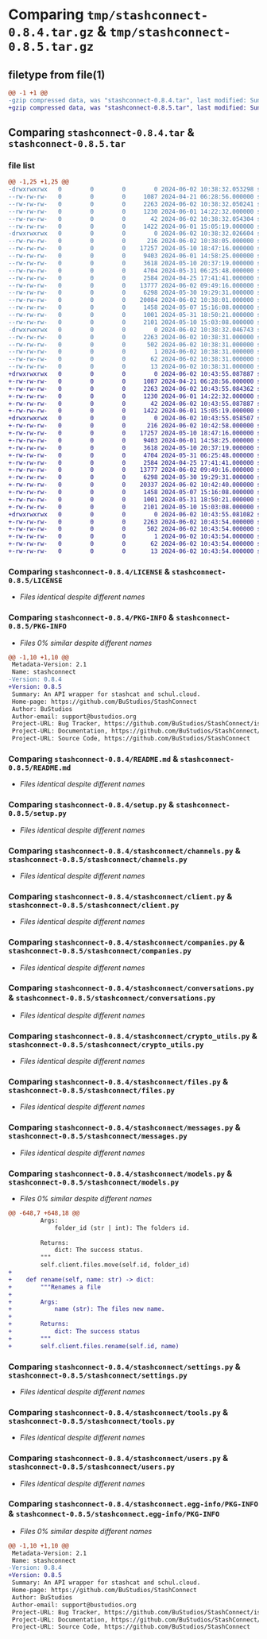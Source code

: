 # Comparing `tmp/stashconnect-0.8.4.tar.gz` & `tmp/stashconnect-0.8.5.tar.gz`

## filetype from file(1)

```diff
@@ -1 +1 @@
-gzip compressed data, was "stashconnect-0.8.4.tar", last modified: Sun Jun  2 10:38:32 2024, max compression
+gzip compressed data, was "stashconnect-0.8.5.tar", last modified: Sun Jun  2 10:43:55 2024, max compression
```

## Comparing `stashconnect-0.8.4.tar` & `stashconnect-0.8.5.tar`

### file list

```diff
@@ -1,25 +1,25 @@
-drwxrwxrwx   0        0        0        0 2024-06-02 10:38:32.053298 stashconnect-0.8.4/
--rw-rw-rw-   0        0        0     1087 2024-04-21 06:28:56.000000 stashconnect-0.8.4/LICENSE
--rw-rw-rw-   0        0        0     2263 2024-06-02 10:38:32.050241 stashconnect-0.8.4/PKG-INFO
--rw-rw-rw-   0        0        0     1230 2024-06-01 14:22:32.000000 stashconnect-0.8.4/README.md
--rw-rw-rw-   0        0        0       42 2024-06-02 10:38:32.054304 stashconnect-0.8.4/setup.cfg
--rw-rw-rw-   0        0        0     1422 2024-06-01 15:05:19.000000 stashconnect-0.8.4/setup.py
-drwxrwxrwx   0        0        0        0 2024-06-02 10:38:32.026604 stashconnect-0.8.4/stashconnect/
--rw-rw-rw-   0        0        0      216 2024-06-02 10:38:05.000000 stashconnect-0.8.4/stashconnect/__init__.py
--rw-rw-rw-   0        0        0    17257 2024-05-10 18:47:16.000000 stashconnect-0.8.4/stashconnect/channels.py
--rw-rw-rw-   0        0        0     9403 2024-06-01 14:58:25.000000 stashconnect-0.8.4/stashconnect/client.py
--rw-rw-rw-   0        0        0     3618 2024-05-10 20:37:19.000000 stashconnect-0.8.4/stashconnect/companies.py
--rw-rw-rw-   0        0        0     4704 2024-05-31 06:25:48.000000 stashconnect-0.8.4/stashconnect/conversations.py
--rw-rw-rw-   0        0        0     2584 2024-04-25 17:41:41.000000 stashconnect-0.8.4/stashconnect/crypto_utils.py
--rw-rw-rw-   0        0        0    13777 2024-06-02 09:49:16.000000 stashconnect-0.8.4/stashconnect/files.py
--rw-rw-rw-   0        0        0     6298 2024-05-30 19:29:31.000000 stashconnect-0.8.4/stashconnect/messages.py
--rw-rw-rw-   0        0        0    20084 2024-06-02 10:38:01.000000 stashconnect-0.8.4/stashconnect/models.py
--rw-rw-rw-   0        0        0     1458 2024-05-07 15:16:08.000000 stashconnect-0.8.4/stashconnect/settings.py
--rw-rw-rw-   0        0        0     1001 2024-05-31 18:50:21.000000 stashconnect-0.8.4/stashconnect/tools.py
--rw-rw-rw-   0        0        0     2101 2024-05-10 15:03:08.000000 stashconnect-0.8.4/stashconnect/users.py
-drwxrwxrwx   0        0        0        0 2024-06-02 10:38:32.046743 stashconnect-0.8.4/stashconnect.egg-info/
--rw-rw-rw-   0        0        0     2263 2024-06-02 10:38:31.000000 stashconnect-0.8.4/stashconnect.egg-info/PKG-INFO
--rw-rw-rw-   0        0        0      502 2024-06-02 10:38:31.000000 stashconnect-0.8.4/stashconnect.egg-info/SOURCES.txt
--rw-rw-rw-   0        0        0        1 2024-06-02 10:38:31.000000 stashconnect-0.8.4/stashconnect.egg-info/dependency_links.txt
--rw-rw-rw-   0        0        0       62 2024-06-02 10:38:31.000000 stashconnect-0.8.4/stashconnect.egg-info/requires.txt
--rw-rw-rw-   0        0        0       13 2024-06-02 10:38:31.000000 stashconnect-0.8.4/stashconnect.egg-info/top_level.txt
+drwxrwxrwx   0        0        0        0 2024-06-02 10:43:55.087887 stashconnect-0.8.5/
+-rw-rw-rw-   0        0        0     1087 2024-04-21 06:28:56.000000 stashconnect-0.8.5/LICENSE
+-rw-rw-rw-   0        0        0     2263 2024-06-02 10:43:55.084362 stashconnect-0.8.5/PKG-INFO
+-rw-rw-rw-   0        0        0     1230 2024-06-01 14:22:32.000000 stashconnect-0.8.5/README.md
+-rw-rw-rw-   0        0        0       42 2024-06-02 10:43:55.087887 stashconnect-0.8.5/setup.cfg
+-rw-rw-rw-   0        0        0     1422 2024-06-01 15:05:19.000000 stashconnect-0.8.5/setup.py
+drwxrwxrwx   0        0        0        0 2024-06-02 10:43:55.058507 stashconnect-0.8.5/stashconnect/
+-rw-rw-rw-   0        0        0      216 2024-06-02 10:42:58.000000 stashconnect-0.8.5/stashconnect/__init__.py
+-rw-rw-rw-   0        0        0    17257 2024-05-10 18:47:16.000000 stashconnect-0.8.5/stashconnect/channels.py
+-rw-rw-rw-   0        0        0     9403 2024-06-01 14:58:25.000000 stashconnect-0.8.5/stashconnect/client.py
+-rw-rw-rw-   0        0        0     3618 2024-05-10 20:37:19.000000 stashconnect-0.8.5/stashconnect/companies.py
+-rw-rw-rw-   0        0        0     4704 2024-05-31 06:25:48.000000 stashconnect-0.8.5/stashconnect/conversations.py
+-rw-rw-rw-   0        0        0     2584 2024-04-25 17:41:41.000000 stashconnect-0.8.5/stashconnect/crypto_utils.py
+-rw-rw-rw-   0        0        0    13777 2024-06-02 09:49:16.000000 stashconnect-0.8.5/stashconnect/files.py
+-rw-rw-rw-   0        0        0     6298 2024-05-30 19:29:31.000000 stashconnect-0.8.5/stashconnect/messages.py
+-rw-rw-rw-   0        0        0    20337 2024-06-02 10:42:40.000000 stashconnect-0.8.5/stashconnect/models.py
+-rw-rw-rw-   0        0        0     1458 2024-05-07 15:16:08.000000 stashconnect-0.8.5/stashconnect/settings.py
+-rw-rw-rw-   0        0        0     1001 2024-05-31 18:50:21.000000 stashconnect-0.8.5/stashconnect/tools.py
+-rw-rw-rw-   0        0        0     2101 2024-05-10 15:03:08.000000 stashconnect-0.8.5/stashconnect/users.py
+drwxrwxrwx   0        0        0        0 2024-06-02 10:43:55.081082 stashconnect-0.8.5/stashconnect.egg-info/
+-rw-rw-rw-   0        0        0     2263 2024-06-02 10:43:54.000000 stashconnect-0.8.5/stashconnect.egg-info/PKG-INFO
+-rw-rw-rw-   0        0        0      502 2024-06-02 10:43:54.000000 stashconnect-0.8.5/stashconnect.egg-info/SOURCES.txt
+-rw-rw-rw-   0        0        0        1 2024-06-02 10:43:54.000000 stashconnect-0.8.5/stashconnect.egg-info/dependency_links.txt
+-rw-rw-rw-   0        0        0       62 2024-06-02 10:43:54.000000 stashconnect-0.8.5/stashconnect.egg-info/requires.txt
+-rw-rw-rw-   0        0        0       13 2024-06-02 10:43:54.000000 stashconnect-0.8.5/stashconnect.egg-info/top_level.txt
```

### Comparing `stashconnect-0.8.4/LICENSE` & `stashconnect-0.8.5/LICENSE`

 * *Files identical despite different names*

### Comparing `stashconnect-0.8.4/PKG-INFO` & `stashconnect-0.8.5/PKG-INFO`

 * *Files 0% similar despite different names*

```diff
@@ -1,10 +1,10 @@
 Metadata-Version: 2.1
 Name: stashconnect
-Version: 0.8.4
+Version: 0.8.5
 Summary: An API wrapper for stashcat and schul.cloud.
 Home-page: https://github.com/BuStudios/StashConnect
 Author: BuStudios
 Author-email: support@bustudios.org
 Project-URL: Bug Tracker, https://github.com/BuStudios/StashConnect/issues
 Project-URL: Documentation, https://github.com/BuStudios/StashConnect/wiki
 Project-URL: Source Code, https://github.com/BuStudios/StashConnect
```

### Comparing `stashconnect-0.8.4/README.md` & `stashconnect-0.8.5/README.md`

 * *Files identical despite different names*

### Comparing `stashconnect-0.8.4/setup.py` & `stashconnect-0.8.5/setup.py`

 * *Files identical despite different names*

### Comparing `stashconnect-0.8.4/stashconnect/channels.py` & `stashconnect-0.8.5/stashconnect/channels.py`

 * *Files identical despite different names*

### Comparing `stashconnect-0.8.4/stashconnect/client.py` & `stashconnect-0.8.5/stashconnect/client.py`

 * *Files identical despite different names*

### Comparing `stashconnect-0.8.4/stashconnect/companies.py` & `stashconnect-0.8.5/stashconnect/companies.py`

 * *Files identical despite different names*

### Comparing `stashconnect-0.8.4/stashconnect/conversations.py` & `stashconnect-0.8.5/stashconnect/conversations.py`

 * *Files identical despite different names*

### Comparing `stashconnect-0.8.4/stashconnect/crypto_utils.py` & `stashconnect-0.8.5/stashconnect/crypto_utils.py`

 * *Files identical despite different names*

### Comparing `stashconnect-0.8.4/stashconnect/files.py` & `stashconnect-0.8.5/stashconnect/files.py`

 * *Files identical despite different names*

### Comparing `stashconnect-0.8.4/stashconnect/messages.py` & `stashconnect-0.8.5/stashconnect/messages.py`

 * *Files identical despite different names*

### Comparing `stashconnect-0.8.4/stashconnect/models.py` & `stashconnect-0.8.5/stashconnect/models.py`

 * *Files 0% similar despite different names*

```diff
@@ -648,7 +648,18 @@
         Args:
             folder_id (str | int): The folders id.
 
         Returns:
             dict: The success status.
         """
         self.client.files.move(self.id, folder_id)
+
+    def rename(self, name: str) -> dict:
+        """Renames a file
+
+        Args:
+            name (str): The files new name.
+
+        Returns:
+            dict: The success status
+        """
+        self.client.files.rename(self.id, name)
```

### Comparing `stashconnect-0.8.4/stashconnect/settings.py` & `stashconnect-0.8.5/stashconnect/settings.py`

 * *Files identical despite different names*

### Comparing `stashconnect-0.8.4/stashconnect/tools.py` & `stashconnect-0.8.5/stashconnect/tools.py`

 * *Files identical despite different names*

### Comparing `stashconnect-0.8.4/stashconnect/users.py` & `stashconnect-0.8.5/stashconnect/users.py`

 * *Files identical despite different names*

### Comparing `stashconnect-0.8.4/stashconnect.egg-info/PKG-INFO` & `stashconnect-0.8.5/stashconnect.egg-info/PKG-INFO`

 * *Files 0% similar despite different names*

```diff
@@ -1,10 +1,10 @@
 Metadata-Version: 2.1
 Name: stashconnect
-Version: 0.8.4
+Version: 0.8.5
 Summary: An API wrapper for stashcat and schul.cloud.
 Home-page: https://github.com/BuStudios/StashConnect
 Author: BuStudios
 Author-email: support@bustudios.org
 Project-URL: Bug Tracker, https://github.com/BuStudios/StashConnect/issues
 Project-URL: Documentation, https://github.com/BuStudios/StashConnect/wiki
 Project-URL: Source Code, https://github.com/BuStudios/StashConnect
```

